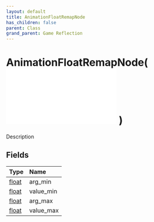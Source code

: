 ```yaml
---
layout: default
title: AnimationFloatRemapNode
has_children: false
parent: Class
grand_parent: Game Reflection
---
```

# AnimationFloatRemapNode( ![ AnimationEvalNode ](/game-reflection/classes/animation_eval_node.md) )
Description 

## Fields
| Type | Name |
|:-------------|:--------------|
| [float](/game-reflection/components/float.md) | arg_min |
| [float](/game-reflection/components/float.md) | value_min |
| [float](/game-reflection/components/float.md) | arg_max |
| [float](/game-reflection/components/float.md) | value_max |

